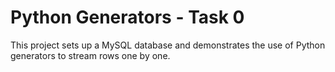 # Python Generators - Task 0

This project sets up a MySQL database and demonstrates the use of Python generators to stream rows one by one.
